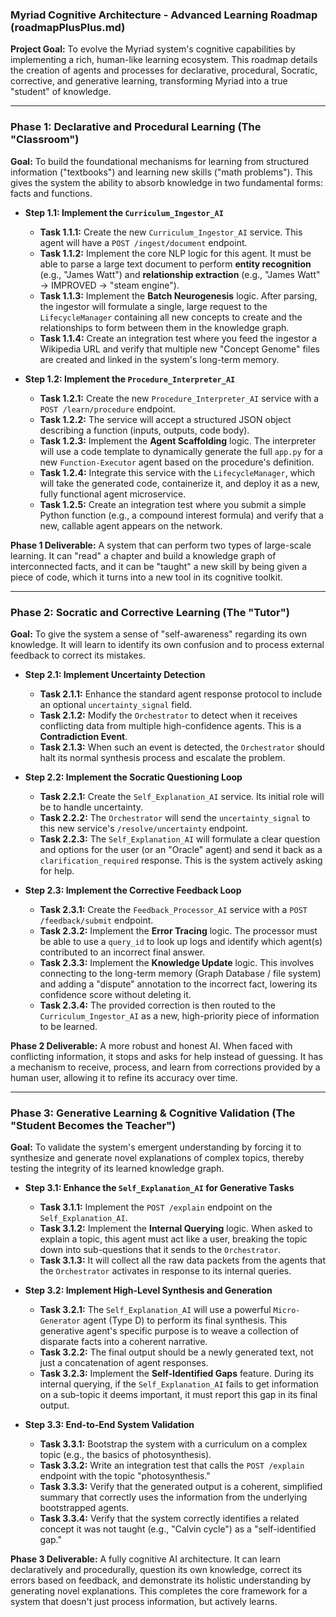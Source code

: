 ### **Myriad Cognitive Architecture - Advanced Learning Roadmap (roadmapPlusPlus.md)**

**Project Goal:** To evolve the Myriad system's cognitive capabilities by implementing a rich, human-like learning ecosystem. This roadmap details the creation of agents and processes for declarative, procedural, Socratic, corrective, and generative learning, transforming Myriad into a true "student" of knowledge.

---

### **Phase 1: Declarative and Procedural Learning (The "Classroom")**

**Goal:** To build the foundational mechanisms for learning from structured information ("textbooks") and learning new skills ("math problems"). This gives the system the ability to absorb knowledge in two fundamental forms: facts and functions.

*   **Step 1.1: Implement the `Curriculum_Ingestor_AI`**
    *   **Task 1.1.1:** Create the new `Curriculum_Ingestor_AI` service. This agent will have a `POST /ingest/document` endpoint.
    *   **Task 1.1.2:** Implement the core NLP logic for this agent. It must be able to parse a large text document to perform **entity recognition** (e.g., "James Watt") and **relationship extraction** (e.g., "James Watt" -> IMPROVED -> "steam engine").
    *   **Task 1.1.3:** Implement the **Batch Neurogenesis** logic. After parsing, the ingestor will formulate a single, large request to the `LifecycleManager` containing all new concepts to create and the relationships to form between them in the knowledge graph.
    *   **Task 1.1.4:** Create an integration test where you feed the ingestor a Wikipedia URL and verify that multiple new "Concept Genome" files are created and linked in the system's long-term memory.

*   **Step 1.2: Implement the `Procedure_Interpreter_AI`**
    *   **Task 1.2.1:** Create the new `Procedure_Interpreter_AI` service with a `POST /learn/procedure` endpoint.
    *   **Task 1.2.2:** The service will accept a structured JSON object describing a function (inputs, outputs, code body).
    *   **Task 1.2.3:** Implement the **Agent Scaffolding** logic. The interpreter will use a code template to dynamically generate the full `app.py` for a new `Function-Executor` agent based on the procedure's definition.
    *   **Task 1.2.4:** Integrate this service with the `LifecycleManager`, which will take the generated code, containerize it, and deploy it as a new, fully functional agent microservice.
    *   **Task 1.2.5:** Create an integration test where you submit a simple Python function (e.g., a compound interest formula) and verify that a new, callable agent appears on the network.

**Phase 1 Deliverable:** A system that can perform two types of large-scale learning. It can "read" a chapter and build a knowledge graph of interconnected facts, and it can be "taught" a new skill by being given a piece of code, which it turns into a new tool in its cognitive toolkit.

---

### **Phase 2: Socratic and Corrective Learning (The "Tutor")**

**Goal:** To give the system a sense of "self-awareness" regarding its own knowledge. It will learn to identify its own confusion and to process external feedback to correct its mistakes.

*   **Step 2.1: Implement Uncertainty Detection**
    *   **Task 2.1.1:** Enhance the standard agent response protocol to include an optional `uncertainty_signal` field.
    *   **Task 2.1.2:** Modify the `Orchestrator` to detect when it receives conflicting data from multiple high-confidence agents. This is a **Contradiction Event**.
    *   **Task 2.1.3:** When such an event is detected, the `Orchestrator` should halt its normal synthesis process and escalate the problem.

*   **Step 2.2: Implement the Socratic Questioning Loop**
    *   **Task 2.2.1:** Create the `Self_Explanation_AI` service. Its initial role will be to handle uncertainty.
    *   **Task 2.2.2:** The `Orchestrator` will send the `uncertainty_signal` to this new service's `/resolve/uncertainty` endpoint.
    *   **Task 2.2.3:** The `Self_Explanation_AI` will formulate a clear question and options for the user (or an "Oracle" agent) and send it back as a `clarification_required` response. This is the system actively asking for help.

*   **Step 2.3: Implement the Corrective Feedback Loop**
    *   **Task 2.3.1:** Create the `Feedback_Processor_AI` service with a `POST /feedback/submit` endpoint.
    *   **Task 2.3.2:** Implement the **Error Tracing** logic. The processor must be able to use a `query_id` to look up logs and identify which agent(s) contributed to an incorrect final answer.
    *   **Task 2.3.3:** Implement the **Knowledge Update** logic. This involves connecting to the long-term memory (Graph Database / file system) and adding a "dispute" annotation to the incorrect fact, lowering its confidence score without deleting it.
    *   **Task 2.3.4:** The provided correction is then routed to the `Curriculum_Ingestor_AI` as a new, high-priority piece of information to be learned.

**Phase 2 Deliverable:** A more robust and honest AI. When faced with conflicting information, it stops and asks for help instead of guessing. It has a mechanism to receive, process, and learn from corrections provided by a human user, allowing it to refine its accuracy over time.

---

### **Phase 3: Generative Learning & Cognitive Validation (The "Student Becomes the Teacher")**

**Goal:** To validate the system's emergent understanding by forcing it to synthesize and generate novel explanations of complex topics, thereby testing the integrity of its learned knowledge graph.

*   **Step 3.1: Enhance the `Self_Explanation_AI` for Generative Tasks**
    *   **Task 3.1.1:** Implement the `POST /explain` endpoint on the `Self_Explanation_AI`.
    *   **Task 3.1.2:** Implement the **Internal Querying** logic. When asked to explain a topic, this agent must act like a user, breaking the topic down into sub-questions that it sends to the `Orchestrator`.
    *   **Task 3.1.3:** It will collect all the raw data packets from the agents that the `Orchestrator` activates in response to its internal queries.

*   **Step 3.2: Implement High-Level Synthesis and Generation**
    *   **Task 3.2.1:** The `Self_Explanation_AI` will use a powerful `Micro-Generator` agent (Type D) to perform its final synthesis. This generative agent's specific purpose is to weave a collection of disparate facts into a coherent narrative.
    *   **Task 3.2.2:** The final output should be a newly generated text, not just a concatenation of agent responses.
    *   **Task 3.2.3:** Implement the **Self-Identified Gaps** feature. During its internal querying, if the `Self_Explanation_AI` fails to get information on a sub-topic it deems important, it must report this gap in its final output.

*   **Step 3.3: End-to-End System Validation**
    *   **Task 3.3.1:** Bootstrap the system with a curriculum on a complex topic (e.g., the basics of photosynthesis).
    *   **Task 3.3.2:** Write an integration test that calls the `POST /explain` endpoint with the topic "photosynthesis."
    *   **Task 3.3.3:** Verify that the generated output is a coherent, simplified summary that correctly uses the information from the underlying bootstrapped agents.
    *   **Task 3.3.4:** Verify that the system correctly identifies a related concept it was not taught (e.g., "Calvin cycle") as a "self-identified gap."

**Phase 3 Deliverable:** A fully cognitive AI architecture. It can learn declaratively and procedurally, question its own knowledge, correct its errors based on feedback, and demonstrate its holistic understanding by generating novel explanations. This completes the core framework for a system that doesn't just process information, but actively learns.